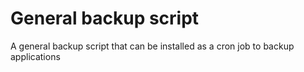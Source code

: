 General backup script
=====================

A general backup script that can be installed as a cron job to backup applications
